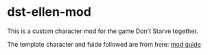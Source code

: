 # dst-ellen-mod
This is a custom character mod for the game Don't Starve together.

The template character and fuide followed are from here: [mod guide](https://forums.kleientertainment.comforums/topic/46849-tutorial-using-extended-sample-character-template/)